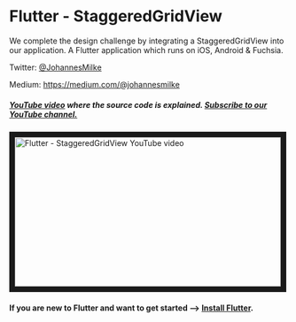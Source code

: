 # Flutter - StaggeredGridView

We complete the design challenge by integrating a StaggeredGridView into our application. A Flutter application which runs on iOS, Android & Fuchsia.


Twitter: [@JohannesMilke](https://twitter.com/JohannesMilke "Twitter Johannes Milke")

Medium: https://medium.com/@johannesmilke 

##### [YouTube video](http://www.youtube.com/watch?v=S6J_JKxJW9A "Youtube Johannes Milke") where the *source code* is explained. [Subscribe to our YouTube channel.](http://www.youtube.com/channel/UC0FD2apauvegCcsvqIBceLA?sub_confirmation=1 "YouTube Subscribe Johannes Milke")  
<a href="http://www.youtube.com/watch?feature=player_embedded&v=S6J_JKxJW9A
" target="_blank"><img src="http://img.youtube.com/vi/S6J_JKxJW9A/maxresdefault.jpg" 
alt="Flutter - StaggeredGridView YouTube video" width="480" height="270" border="10" /></a>

#### If you are new to Flutter and want to get started --> [Install Flutter](https://flutter.io/docs/get-started/install "Install Flutter").
